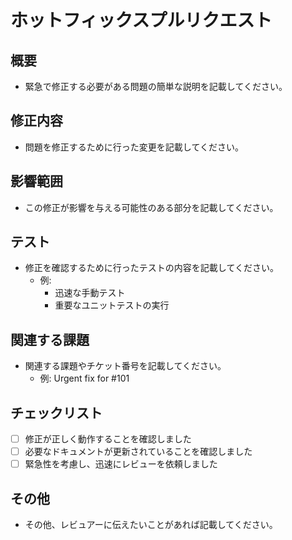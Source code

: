 # ホットフィックスプルリクエスト

## 概要
- 緊急で修正する必要がある問題の簡単な説明を記載してください。

## 修正内容
- 問題を修正するために行った変更を記載してください。

## 影響範囲
- この修正が影響を与える可能性のある部分を記載してください。

## テスト
- 修正を確認するために行ったテストの内容を記載してください。
  - 例: 
    - 迅速な手動テスト
    - 重要なユニットテストの実行

## 関連する課題
- 関連する課題やチケット番号を記載してください。
  - 例: Urgent fix for #101

## チェックリスト
- [ ] 修正が正しく動作することを確認しました
- [ ] 必要なドキュメントが更新されていることを確認しました
- [ ] 緊急性を考慮し、迅速にレビューを依頼しました

## その他
- その他、レビュアーに伝えたいことがあれば記載してください。
